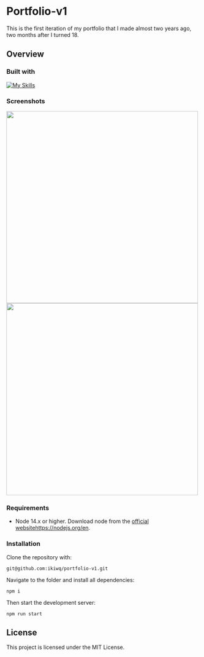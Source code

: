 # Portfolio-v1
This is the first iteration of my portfolio that I made almost two years ago, two months after I turned 18.
## Overview
### Built with
[![My Skills](https://skillicons.dev/icons?i=react,vite&theme=light)](https://skillicons.dev)
### Screenshots
<p float="left">
  <image src="https://github.com/ikiwq/portfolio-v1/assets/110495658/c58dcb10-aafb-47f3-880e-ba1283a49250" width="500"/>
  <image src="https://github.com/ikiwq/portfolio-v1/assets/110495658/65994d4d-02d8-4070-8493-8108e07708b0" width="500"/>
</p>
    
### Requirements
- Node 14.x or higher. Download node from the [official website](https://nodejs.org/en)https://nodejs.org/en.

### Installation
Clone the repository with:

    git@github.com:ikiwq/portfolio-v1.git

Navigate to the folder and install all dependencies:

    npm i

Then start the development server:

    npm run start

## License

This project is licensed under the MIT License.

